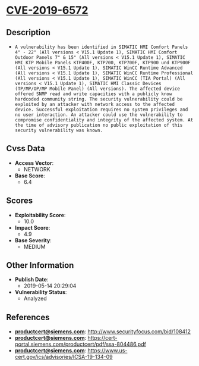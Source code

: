 
# [CVE-2019-6572](http://www.securityfocus.com/bid/108412)

## Description

- `A vulnerability has been identified in SIMATIC HMI Comfort Panels 4" - 22" (All versions < V15.1 Update 1), SIMATIC HMI Comfort Outdoor Panels 7" & 15" (All versions < V15.1 Update 1), SIMATIC HMI KTP Mobile Panels KTP400F, KTP700, KTP700F, KTP900 und KTP900F (All versions < V15.1 Update 1), SIMATIC WinCC Runtime Advanced (All versions < V15.1 Update 1), SIMATIC WinCC Runtime Professional (All versions < V15.1 Update 1), SIMATIC WinCC (TIA Portal) (All versions < V15.1 Update 1), SIMATIC HMI Classic Devices (TP/MP/OP/MP Mobile Panel) (All versions). The affected device offered SNMP read and write capacities with a publicly know hardcoded community string. The security vulnerability could be exploited by an attacker with network access to the affected device. Successful exploitation requires no system privileges and no user interaction. An attacker could use the vulnerability to compromise confidentiality and integrity of the affected system. At the time of advisory publication no public exploitation of this security vulnerability was known.`

## Cvss Data

- **Access Vector**:
  - NETWORK
- **Base Score**:
  - 6.4

## Scores

- **Exploitability Score**:
  - 10.0
- **Impact Score**:
  - 4.9
- **Base Severity**:
  - MEDIUM

## Other Information

- **Publish Date**:
  - 2019-05-14 20:29:04
- **Vulnerability Status**:
  - Analyzed

## References

- **productcert@siemens.com**: http://www.securityfocus.com/bid/108412
- **productcert@siemens.com**: https://cert-portal.siemens.com/productcert/pdf/ssa-804486.pdf
- **productcert@siemens.com**: https://www.us-cert.gov/ics/advisories/ICSA-19-134-09
